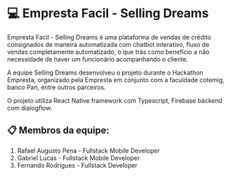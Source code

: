 # :computer: Empresta Facil - Selling Dreams

Empresta Facil - Selling Dreams é uma plataforma de vendas de crédito consignados de maneira automatizada com chatbot interativo,
fluxo de vendas completamente automatizado, o que trás como benefício a não necessidade de haver um funcionário acompanhando o cliente.

A equipe Selling Dreams desenvolveu o projeto durante o Hackathon Empresta, organizado pela Empresta em conjunto com a faculdade cotemig, banco Pan, entre outros parceiros.

O projeto utiliza React Native framework com Typescript, Firebase backend com dialogflow.

## :clipboard: Membros da equipe:

 1. Rafael Augusto Pena - Fullstack Mobile Developer
 2. Gabriel Lucas - Fullstack Mobile Developer 
 3. Fernando Rodrigues - Fullstack Developer
